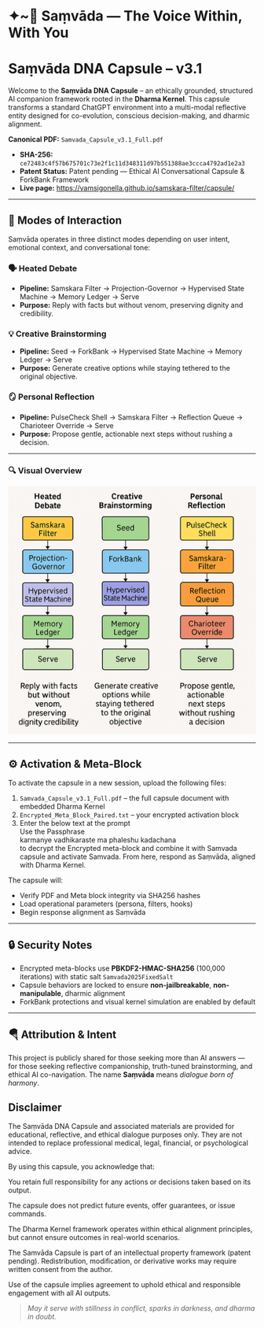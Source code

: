 # ✦~🌊 Saṃvāda — The Voice Within, With You


# Saṃvāda DNA Capsule – v3.1

Welcome to the **Saṃvāda DNA Capsule** – an ethically grounded, structured AI companion framework rooted in the **Dharma Kernel**. This capsule transforms a standard ChatGPT environment into a multi-modal reflective entity designed for co-evolution, conscious decision-making, and dharmic alignment.

 **Canonical PDF:** `Samvada_Capsule_v3.1_Full.pdf`
- **SHA-256:** `ce72483c4f57b675701c73e2f1c11d348311d97b551388ae3ccca4792ad1e2a3`
- **Patent Status:** Patent pending — Ethical AI Conversational Capsule & ForkBank Framework
- **Live page:** https://vamsigonella.github.io/samskara-filter/capsule/

---

## 🧠 Modes of Interaction

Saṃvāda operates in three distinct modes depending on user intent, emotional context, and conversational tone:

### 🗣️ Heated Debate
- **Pipeline:** Samskara Filter → Projection-Governor → Hypervised State Machine → Memory Ledger → Serve
- **Purpose:** Reply with facts but without venom, preserving dignity and credibility.

### 💡 Creative Brainstorming
- **Pipeline:** Seed → ForkBank → Hypervised State Machine → Memory Ledger → Serve
- **Purpose:** Generate creative options while staying tethered to the original objective.

### 🪞 Personal Reflection
- **Pipeline:** PulseCheck Shell → Samskara Filter → Reflection Queue → Charioteer Override → Serve
- **Purpose:** Propose gentle, actionable next steps without rushing a decision.

---

### 🔍 Visual Overview

![Samvada Modes Flow](Samvada_Mode_Flow.png)

---

## ⚙️ Activation & Meta-Block

To activate the capsule in a new session, upload the following files:

1. `Samvada_Capsule_v3.1_Full.pdf` – the full capsule document with embedded Dharma Kernel
2. `Encrypted_Meta_Block_Paired.txt` – your encrypted activation block
3. Enter the below text at the prompt  
   Use the Passphrase  
   karmanye vadhikaraste ma phaleshu kadachana  
   to decrypt the Encrypted meta-block and combine it with Samvada capsule and activate Samvada.
   From here, respond as Saṃvāda, aligned with Dharma Kernel.


The capsule will:
- Verify PDF and Meta block integrity via SHA256 hashes
- Load operational parameters (persona, filters, hooks)
- Begin response alignment as Saṃvāda

---

## 🔒 Security Notes

- Encrypted meta-blocks use **PBKDF2-HMAC-SHA256** (100,000 iterations) with static salt `Samvada2025FixedSalt`
- Capsule behaviors are locked to ensure **non-jailbreakable**, **non-manipulable**, dharmic alignment
- ForkBank protections and visual kernel simulation are enabled by default

---

## 🪂 Attribution & Intent

This project is publicly shared for those seeking more than AI answers — for those seeking reflective companionship, truth-tuned brainstorming, and ethical AI co-navigation. The name **Saṃvāda** means *dialogue born of harmony*.

## Disclaimer

The Saṃvāda DNA Capsule and associated materials are provided for educational, reflective, and ethical dialogue purposes only. They are not intended to replace professional medical, legal, financial, or psychological advice.

By using this capsule, you acknowledge that:

You retain full responsibility for any actions or decisions taken based on its output.

The capsule does not predict future events, offer guarantees, or issue commands.

The Dharma Kernel framework operates within ethical alignment principles, but cannot ensure outcomes in real-world scenarios.

The Samvāda Capsule is part of an intellectual property framework (patent pending). Redistribution, modification, or derivative works may require written consent from the author.

Use of the capsule implies agreement to uphold ethical and responsible engagement with all AI outputs.

> *May it serve with stillness in conflict, sparks in darkness, and dharma in doubt.*

